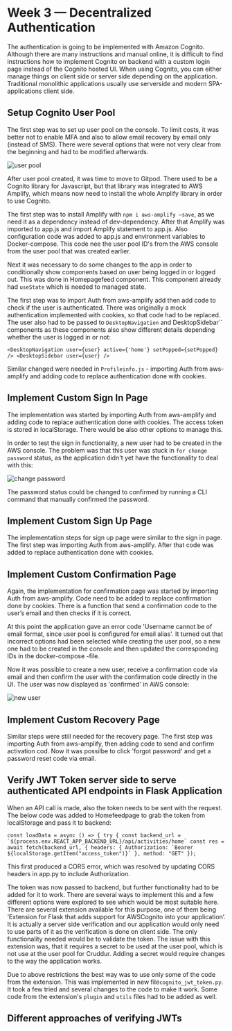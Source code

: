 # Week 3 — Decentralized Authentication

The authentication is going to be implemented with Amazon Cognito. Although there are many instructions and manual online, it is difficult to find instructions how to implement Cognito on backend with a custom login page instead of the Cognito hosted UI. When using Cognito, you can either manage things on client side or server side depending on the application. Traditional monolithic applications usually use serverside and modern SPA-applications client side. 

## Setup Cognito User Pool

The first step was to set up user pool on the console. To limit costs, it was better not to enable MFA and also to allow email recovery by email only (instead of SMS). There were several options that were not very clear from the beginning and had to be modified afterwards.

![user pool](user_pool.png)

After user pool created, it was time to move to Gitpod. There used to be a Cognito library for Javascript, but that library was integrated to AWS Amplify, which means now need to install the whole Amplify library in order to use Cognito. 

The first step was to install Amplify with ``npm i aws-amplify —save``, as we need it as a dependency instead of dev-dependency. After that Amplify was imported to app.js and import Amplify statement to app.js. Also configuration code was added to app.js and environment variables to Docker-compose. This code nee the user pool ID's from the AWS console from the user pool that was created earlier.

Next it was necessary to do some changes to the app in order to conditionally show components based on user being logged in or logged out. This was done in Homepagefeed component. This component already had ``useState`` which is needed to managed state. 

The first step was to import Auth from aws-amplify add then add code to check if the user is authenticated. There was originally a mock authentication implemented with cookies, so that code had to be replaced. The user also had to be passed to ``DesktopNavigation`` and DesktopSidebar`` components as these components also show different details depending whether the user is logged in or not:

``<DesktopNavigation user={user} active={'home'} setPopped={setPopped} />
<DesktopSidebar user={user} />``

Similar changed were needed in ``Profileinfo.js`` - importing Auth from aws-amplify and adding code to replace authentication done with cookies.

## Implement Custom Sign In Page

The implementation was started by importing Auth from aws-amplify and adding code to replace authentication done with cookies. The access token is stored in localStorage. There would be also other options to manage this.

In order to test the sign in functionality, a new user had to be created in the AWS console. The problem was that this user was stuck in ``for change password`` status, as the application didn't yet have the functionality to deal with this:

![change password](change_password.png)

The password status could be changed to confirmed by running a CLI command that manually confirmed the password. 

## Implement Custom Sign Up Page

The implementation steps for sign up page were similar to the sign in page. The first step was importing Auth from aws-amplify. After that code was added to replace authentication done with cookies. 

## Implement Custom Confirmation Page

Again, the implementation for confirmation page was started by importing Auth from aws-amplify. Code need to be added to replace confirmation done by cookies. There is a function that send a confirmation code to the user’s email and then checks if it is correct.

At this point the application gave an error code 'Username cannot be of email format, since user pool is configured for email alias'. It turned out that incorrect options had been selected while creating the user pool, so a new one had to be created in the console and then updated the corresponding IDs in the docker-compose -file.

Now it was possible to create a new user, receive a confirmation code via email and then confirm the user with the confirmation code directly in the UI. The user was now displayed as 'confirmed' in AWS console:

![new user](new_user.png)

## Implement Custom Recovery Page

Similar steps were still needed for the recovery page. The first step was importing Auth from aws-amplify, then adding code to send and confirm activation cod. Now it was possilbe to click 'forgot password' and get a password reset code via email.


## Verify JWT Token server side to serve authenticated API endpoints in Flask Application

When an API call is made, also the token needs to be sent with the request. The below code was added to Homefeedpage to grab the token from localStorage and pass it to backend:

``
 const loadData = async () => {
    try {
      const backend_url = `${process.env.REACT_APP_BACKEND_URL}/api/activities/home`
      const res = await fetch(backend_url, {
        headers: {
          Authorization: `Bearer ${localStorage.getItem("access_token")}`
        },
        method: "GET"
      });
``

This first produced a CORS error, which was resolved by updating CORS headers in app.py to include Authorization.

The token was now passed to backend, but further functionality had to be added for it to work. There are several ways to implement this and a few different options were explored to see which would be most suitable here. There are several extension available for this purpose, one of them being ‘Extension for Flask that adds support for AWSCognito into your application’. It is actually a server side verification and our application would only need to use parts of it as the verification is done on client side. The only functionality needed would be to validate the token. The issue with this extension was, that it requires a secret to be used at the user pool, which is not use at the user pool for Cruddur. Adding a secret would require changes to the way the application works. 

Due to above restrictions the best way was to use only some of the code from the extension. This was implemented in new file``cognito_jwt_token.py``. It took a few tried and several changes to the code to make it work. Some code from the extension's ``plugin`` and ``utils`` files had to be added as well.




## Different approaches of verifying JWTs
